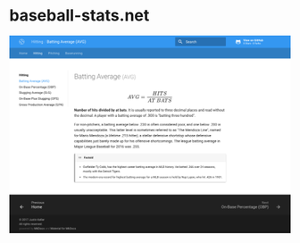 # baseball-stats.net

![Batting Average](/docs/images/screenshots/avg.png?raw=true&v=1 "Batting Average")
